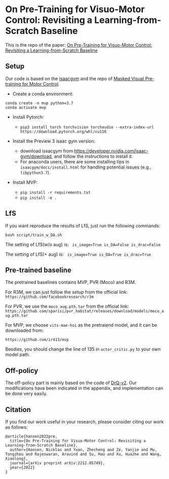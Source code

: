 # On Pre-Training for Visuo-Motor Control: Revisiting a Learning-from-Scratch Baseline
This is the repo of the paper: [On Pre-Training for Visuo-Motor Control: Revisiting a Learning-from-Scratch Baseline](https://arxiv.org/abs/2212.05749)



## Setup
Our code is based on the [isaacgym](https://developer.nvidia.com/isaac-gym) and the repo of [Masked Visual Pre-training for Motor Control](https://github.com/ir413/mvp).
- Create a conda environment:
```
conda create -n mvp python=3.7
conda activate mvp
```
- Install Pytorch:
    - `pip3 install torch torchvision torchaudio --extra-index-url https://download.pytorch.org/whl/cu116`
- Install the Preview 3 isaac gym version:
  - download issacgym from https://developer.nvidia.com/isaac-gym/download, and follow the instructions to install it.
  - For anaconda users, there  are some installing tips in `isaacgym/docs/install.html` for handling potential issues (e.g., `libpython3.7`).
  
- Install MVP:
    - `pip install -r requirements.txt`
    - `pip install -e .`

  


## LfS
If you want reproduce the results of LfS, just run the following commands:
```
bash script/train_w_DA.sh
```
The setting of LfS(w/o aug) is:
` is_image=True is_DA=False is_drac=False`

The setting of LfS(+ aug) is:
` is_image=True is_DA=True is_drac=True`

## Pre-trained baseline
The pretrained baselines contains MVP, PVR (Moco) and R3M. 

For R3M, we can just follow the setup from the official link:
`https://github.com/facebookresearch/r3m`

For PVR, we use the `moco_aug.pth.tar` from the official link:
`https://github.com/sparisi/pvr_habitat/releases/download/models/moco_aug.pth.tar`

For MVP, we choose `vits-mae-hoi` as the pretraiend model, and it can be downloaded from:
```
https://github.com/ir413/mvp
```

Besdies, you should change the line of 135 in `actor_critic.py` to your own model path.


## Off-policy 
The off-policy part is mainly based on the code of [DrQ-v2](). Our modifications have been indicated in the appendix, and implementation can be done very easily.


## Citation
<a name="citation"></a>
If you find our work useful in your research, please consider citing our work as follows:

```
@article{hansen2022pre,
  title={On Pre-Training for Visuo-Motor Control: Revisiting a Learning-from-Scratch Baseline},
  author={Hansen, Nicklas and Yuan, Zhecheng and Ze, Yanjie and Mu, Tongzhou and Rajeswaran, Aravind and Su, Hao and Xu, Huazhe and Wang, Xiaolong},
  journal={arXiv preprint arXiv:2212.05749},
  year={2022}
}
```